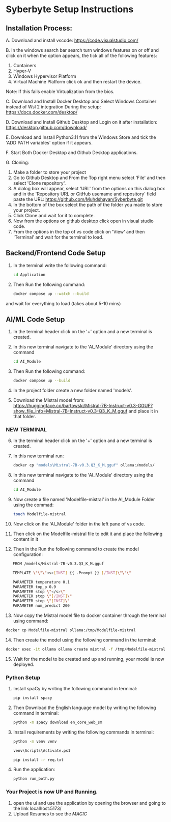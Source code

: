 # Syberbyte Setup Instructions


## Installation Process:

A. Download and install vscode:
https://code.visualstudio.com/

B. In the windows search bar search turn windows features on or off and click on it when the option appears, the tick all of the following features:
1. Containers
2. Hyper-V
3. Windows Hypervisor Platform
4. Virtual Machine Platform
click ok and then restart the device.

Note: If this fails enable Virtualization from the bios. 


C. Download and Install Docker Desktop and Select Windows Container instead of Wsl 2 integration During the setup:
https://docs.docker.com/desktop/

D. Download and Install Github Desktop and Login on it after installation:
https://desktop.github.com/download/

E. Download and Install Python3.11 from the Windows Store and tick the 'ADD PATH variables' option if it appears.

F. Start Both Docker Desktop and Github Desktop applications.

G. Cloning:
1. Make a folder to store your project
2. Go to Github Desktop and From the Top right menu select 'File' and then select 'Clone repository'.
3. A dialog box will appear, select 'URL' from the options on this dialog box and in the 'Repository URL or GitHub usemame and repository' field paste the URL: https://github.com/Muhdshayan/Syberbyte.git
4. In the bottom of the box select the path of the folder you made to store your project.
5. Click Clone and wait for it to complete.
6. Now from the options on github desktop click open in visual studio code.
7. From the options in the top of vs code click on 'View' and then 'Terminal' and wait for the terminal to load.

## Backend/Frontend Code Setup

1. In the terminal write the following command:
   ```bash
   cd Application
   ```
2. Then Run the following command:
   ```bash
   docker compose up --watch --build
   ```
and wait for everything to load (takes about 5-10 mins)
## AI/ML Code Setup

1. In the terminal header click on the '+' option and a new terminal is created.

2. In this new terminal navigate to the 'AI_Module' directory using the command
   ```bash
   cd AI_Module
   ```
3. Then Run the following command:
   ```bash
   docker compose up --build
   ```
4. In the project folder create a new folder named 'models'.   
5. Download the Mistral model from: https://huggingface.co/bartowski/Mistral-7B-Instruct-v0.3-GGUF?show_file_info=Mistral-7B-Instruct-v0.3-Q3_K_M.gguf and place it in that folder.


### NEW TERMINAL
6. In the terminal header click on the '+' option and a new terminal is created.
7. In this new terminal run:
   ```bash
   docker cp "models\Mistral-7B-v0.3.Q3_K_M.gguf" ollama:/models/
   ```
8. In this new terminal navigate to the 'AI_Module' directory using the command
   ```bash
   cd AI_Module
   ```
9. Now create a file named 'Modelfile-mistral' in the AI_Module Folder using the commad:
    ```bash
   touch Modelfile-mistral
   ```
10. Now click on the 'AI_Module' folder in the left pane of vs code.
11. Then click on the Modelfile-mistral file to edit it and place the following content in it
    
12. Then in the  Run the following command to create the model configuration: 
   ```bash
      FROM /models/Mistral-7B-v0.3.Q3_K_M.gguf

      TEMPLATE \"\"\"<s>[INST] {{ .Prompt }} [/INST]\"\"\"

      PARAMETER temperature 0.1
      PARAMETER top_p 0.9
      PARAMETER stop \"</s>\"
      PARAMETER stop \"[/INST]\"
      PARAMETER stop \"[INST]\"
      PARAMETER num_predict 200
   ```
13. Now copy the Mistral model file to docker container through the terminal using command:
   ```bash
   docker cp Modelfile-mistral ollama:/tmp/Modelfile-mistral
   ```
14. Then create the model using the following command in the terminal:
   ```bash
   docker exec -it ollama ollama create mistral -f /tmp/Modelfile-mistral
   ```
15. Wait for the model to be created and up and running, your model is now deployed.

### Python Setup

1. Install spaCy by writing the following command in terminal:
   ```bash
   pip install spacy
   ```
2. Then Download the English language model by writing the following command in terminal:
   ```bash
   python -m spacy download en_core_web_sm
   ```
3. Install requirements by writing the following commands in terminal:
   ```bash
   python -m venv venv
   ```
   ```bash
   venv\Scripts\Activate.ps1
   ```
   ```bash
   pip install -r req.txt
   ```
   
5. Run the application:
   ```bash
   python run_both.py
   ```

### Your Project is now UP and Running.

1. open the ui and use the application by opening the browser and going to the link localhost:5173/
2. Upload Resumes to see the *MAGIC*
